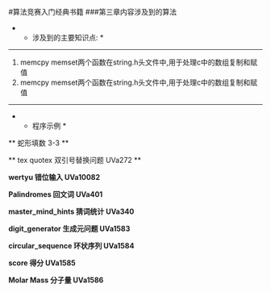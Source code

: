 #算法竞赛入门经典书籍
###第三章内容涉及到的算法
- * 涉及到的主要知识点: *

***
   
1. memcpy memset两个函数在string.h头文件中,用于处理c中的数组复制和赋值
2. memcpy memset两个函数在string.h头文件中,用于处理c中的数组复制和赋值

***
- * 程序示例 *
     
** 蛇形填数 3-3 **
		
** tex quotex 双引号替换问题 UVa272 **	

**wertyu 错位输入 UVa10082**

**Palindromes 回文词 UVa401**

**master_mind_hints 猜词统计 UVa340**

**digit_generator 生成元问题 UVa1583**

**circular_sequence 环状序列 UVa1584**

**score 得分 UVa1585**

**Molar Mass 分子量 UVa1586**